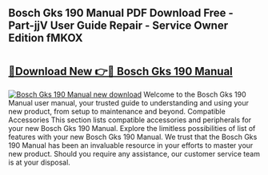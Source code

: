 ## Bosch Gks 190 Manual PDF Download Free - Part-jjV User Guide Repair - Service Owner Edition fMKOX

# <h2><a href="http://cf15295.oget.top/?id=Bosch+Gks+190+Manual">🔗Download New 👉🔴 Bosch Gks 190 Manual</a></h2>

[![Bosch Gks 190 Manual new download](https://i.imgur.com/5g1atiW.png)](http://cf15295.oget.top/?id=Bosch+Gks+190+Manual)
Welcome to the Bosch Gks 190 Manual user manual, your trusted guide to understanding and using your new product, from setup to maintenance and beyond. Compatible Accessories This section lists compatible accessories and peripherals for your new Bosch Gks 190 Manual. Explore the limitless possibilities of list of features with your new Bosch Gks 190 Manual. We trust that the Bosch Gks 190 Manual has been an invaluable resource in your efforts to master your new product. Should you require any assistance, our customer service team is at your disposal.
